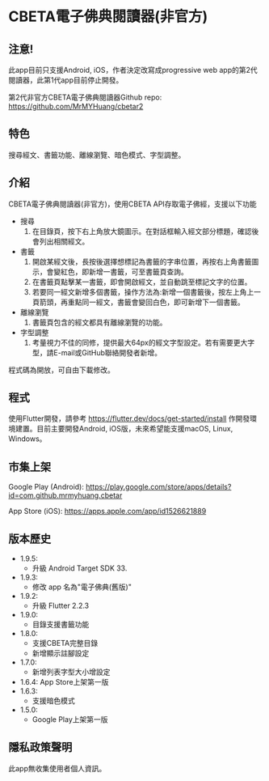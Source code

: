 # CBETA電子佛典閱讀器(非官方)

## 注意!
此app目前只支援Android, iOS，作者決定改寫成progressive web app的第2代閱讀器，此第1代app目前停止開發。

第2代非官方CBETA電子佛典閱讀器Github repo: https://github.com/MrMYHuang/cbetar2

## 特色

搜尋經文、書籤功能、離線瀏覽、暗色模式、字型調整。

## 介紹

CBETA電子佛典閱讀器(非官方)，使用CBETA API存取電子佛經，支援以下功能

* 搜尋
    1. 在目錄頁，按下右上角放大鏡圖示。在對話框輸入經文部分標題，確認後會列出相關經文。
* 書籤
    1. 開啟某經文後，長按後選擇想標記為書籤的字串位置，再按右上角書籤圖示，會變紅色，即新增一書籤，可至書籤頁查詢。
    2. 在書籤頁點擊某一書籤，即會開啟經文，並自動跳至標記文字的位置。
    3. 若要同一經文新增多個書籤，操作方法為:新增一個書籤後，按左上角上一頁箭頭，再重點同一經文，書籤會變回白色，即可新增下一個書籤。
* 離線瀏覽
    1. 書籤頁包含的經文都具有離線瀏覽的功能。
* 字型調整
    1. 考量視力不佳的同修，提供最大64px的經文字型設定。若有需要更大字型，請E-mail或GitHub聯絡開發者新增。

程式碼為開放，可自由下載修改。

## 程式

使用Flutter開發，請參考 https://flutter.dev/docs/get-started/install 作開發環境建置。目前主要開發Android, iOS版，未來希望能支援macOS, Linux, Windows。

## 市集上架

Google Play (Android): https://play.google.com/store/apps/details?id=com.github.mrmyhuang.cbetar

App Store (iOS): https://apps.apple.com/app/id1526621889 

## 版本歷史
* 1.9.5:
    * 升級 Android Target SDK 33.
* 1.9.3:
    * 修改 app 名為"電子佛典(舊版)"
* 1.9.2:
    * 升級 Flutter 2.2.3
* 1.9.0:
    * 目錄支援書籤功能
* 1.8.0:
    * 支援CBETA完整目錄
    * 新增顯示註腳設定
* 1.7.0:
    * 新增列表字型大小增設定
* 1.6.4:
    App Store上架第一版
* 1.6.3:
    * 支援暗色模式
* 1.5.0:
    * Google Play上架第一版

## 隱私政策聲明

此app無收集使用者個人資訊。
